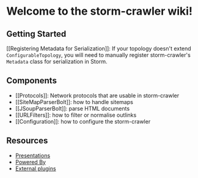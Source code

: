 # Welcome to the storm-crawler wiki!

## Getting Started
[[Registering Metadata for Serialization]]: If your topology doesn't extend `ConfigurableTopology`, you will need to manually register storm-crawler's `Metadata` class for serialization in Storm.

## Components
* [[Protocols]]: Network protocols that are usable in storm-crawler
* [[SiteMapParserBolt]]: how to handle sitemaps
* [[JSoupParserBolt]]: parse HTML documents
* [[URLFilters]]: how to filter or normalise outlinks
* [[Configuration]]: how to configure the storm-crawler

## Resources
* [Presentations](https://github.com/DigitalPebble/storm-crawler/wiki/Presentations)
* [Powered By](https://github.com/DigitalPebble/storm-crawler/wiki/Powered-By)
* [External plugins](https://github.com/DigitalPebble/storm-crawler/wiki/External-plugins)